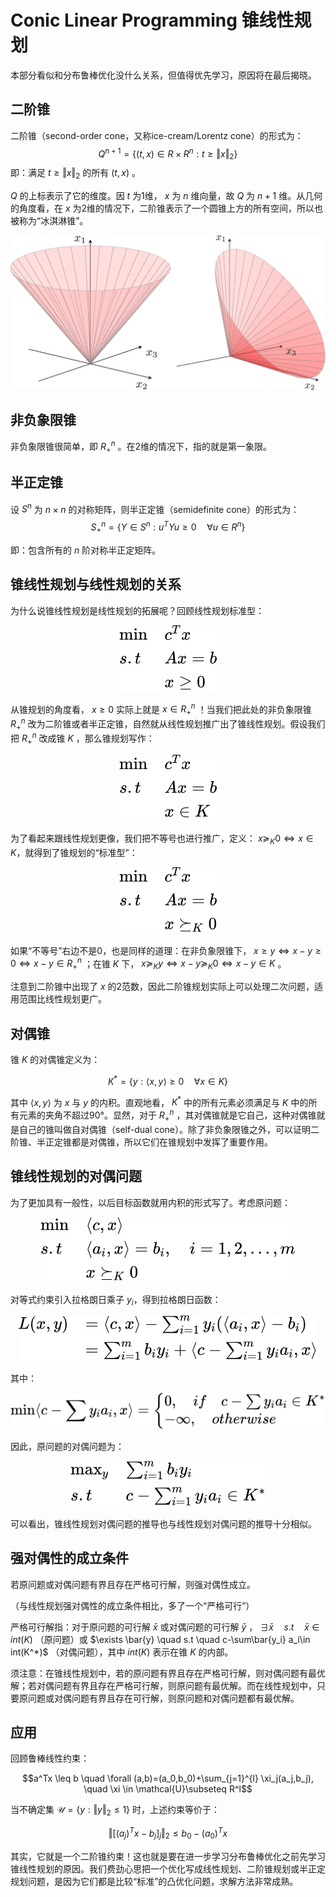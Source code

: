 # Conic Linear Programming 锥线性规划

本部分看似和分布鲁棒优化没什么关系，但值得优先学习，原因将在最后揭晓。

## 二阶锥

二阶锥（second-order cone，又称ice-cream/Lorentz cone）的形式为：
$$Q^{n+1}=\{(t,x)\in R \times R^n:t\geq \Vert x\Vert_2\}$$ 
即：满足 $t\geq \Vert x\Vert_2$ 的所有 $(t,x)$ 。

$Q$ 的上标表示了它的维度。因 $t$ 为1维， $x$ 为 $n$ 维向量，故 $Q$ 为 $n+1$ 维。从几何的角度看，在 $x$ 为2维的情况下，二阶锥表示了一个圆锥上方的所有空间，所以也被称为“冰淇淋锥”。

![img](assets/qcone.png)

## 非负象限锥

非负象限锥很简单，即 $R_+^n$ 。在2维的情况下，指的就是第一象限。

## 半正定锥

设 $S^n$ 为 $n\times n$ 的对称矩阵，则半正定锥（semidefinite cone）的形式为：
$$S_+^n=\{Y\in S^n:u^TYu\geq 0\quad \forall u\in R^n \}$$ 

即：包含所有的 $n$ 阶对称半正定矩阵。

## 锥线性规划与线性规划的关系

为什么说锥线性规划是线性规划的拓展呢？回顾线性规划标准型：

<!-- $$
\begin{array}{ll}
\min & c^Tx \\
s.t & Ax=b \\
& x\geq 0
\end{array}
$$ --> 

<div align="center"><img style="background: white;" src="svg\DhU4Sos41X.svg"></div>

从锥规划的角度看， $x\geq0$ 实际上就是 $x\in R_+^n$ ！当我们把此处的非负象限锥 $R_+^n$ 改为二阶锥或者半正定锥，自然就从线性规划推广出了锥线性规划。假设我们把 $R_+^n$ 改成锥 $K$ ，那么锥规划写作：

<!-- $$
\begin{array}{ll}
\min & c^Tx \\
s.t & Ax=b \\
& x\in K
\end{array}
$$ --> 

<div align="center"><img style="background: white;" src="svg\pfvxytoqIv.svg"></div>

为了看起来跟线性规划更像，我们把不等号也进行推广，定义： $x\succeq_K 0 \Leftrightarrow x\in K$，就得到了锥规划的“标准型”：

<!-- $$
\begin{array}{ll}
\min & c^Tx \\
s.t & Ax=b \\
& x\succeq_K 0
\end{array}
$$ --> 

<div align="center"><img style="background: white;" src="svg\UZ0AS2zRMF.svg"></div>

如果“不等号”右边不是0，也是同样的道理：在非负象限锥下， $x\geq y \Leftrightarrow x-y\geq 0  \Leftrightarrow x-y\in R_+^n$ ；在锥 $K$ 下， $x\succeq_K y \Leftrightarrow x-y\succeq_K 0  \Leftrightarrow x-y\in K$ 。

注意到二阶锥中出现了 $x$ 的2范数，因此二阶锥规划实际上可以处理二次问题，适用范围比线性规划更广。

## 对偶锥

锥 $K$ 的对偶锥定义为：

$$K^*=\{y:\langle x,y\rangle\geq0 \quad \forall x\in K\}$$

其中 $\langle x,y\rangle$ 为 $x$ 与 $y$ 的内积。直观地看， $K^*$ 中的所有元素必须满足与 $K$ 中的所有元素的夹角不超过90°。显然，对于 $R_+^n$ ，其对偶锥就是它自己，这种对偶锥就是自己的锥叫做自对偶锥（self-dual cone）。除了非负象限锥之外，可以证明二阶锥、半正定锥都是对偶锥，所以它们在锥规划中发挥了重要作用。

## 锥线性规划的对偶问题

为了更加具有一般性，以后目标函数就用内积的形式写了。考虑原问题：

<!-- $$
\begin{array}{ll}
\min & \langle c,x\rangle \\
s.t & \langle a_i,x\rangle =b_i,\quad i=1,2,...,m \\
& x\succeq_K 0
\end{array}
$$ --> 

<div align="center"><img style="background: white;" src="svg\1c3v7clYOM.svg"></div>

对等式约束引入拉格朗日乘子 $y_i$，得到拉格朗日函数： 

<!-- $$
\begin{array}{ll}
L(x,y) & =\langle c,x\rangle -\sum_{i=1}^{m}y_i(\langle a_i,x\rangle-b_i) \\ & = \sum_{i=1}^{m}b_i y_i+\langle c-\sum_{i=1}^{m}y_i a_i,x\rangle
\end{array}
$$ --> 

<div align="center"><img style="background: white;" src="svg\651B5oAlEo.svg"></div>

<!-- 考虑 $\min_{x\in k} L(x,y)$ ，仅当 $c-\sum y_i a_i\in K^*$ 时， $\min \langle c-\sum y_i a_i,x\rangle=0$ ，否则 $\min \langle c-\sum y_i a_i,x\rangle=-\infty$ 。 -->

其中：

<!-- $$
\min \langle c-\sum y_i a_i,x\rangle=
\begin{cases}
0 , \quad if \quad c-\sum y_i a_i\in K^* \\
-\infty , \quad otherwise
\end{cases}
$$ --> 

<div align="center"><img style="background: white;" src="svg\Dnfk885rcI.svg"></div>

因此，原问题的对偶问题为：

<!-- $$
\begin{array}{ll}
\max_y & \sum_{i=1}^{m}b_i y_i \\
s.t & c-\sum_{i=1}^{m}y_i a_i\in K^*
\end{array}
$$ --> 

<div align="center"><img style="background: white;" src="svg\KsMrU7gGof.svg"></div>

可以看出，锥线性规划对偶问题的推导也与线性规划对偶问题的推导十分相似。

## 强对偶性的成立条件

若原问题或对偶问题有界且存在严格可行解，则强对偶性成立。

（与线性规划强对偶性的成立条件相比，多了一个“严格可行”）

严格可行解指：对于原问题的可行解 $\bar{x}$ 或对偶问题的可行解 $\bar{y}$ ， $\exists \bar{x} \quad s.t \quad \bar{x}\in int(K)$ （原问题）或 $\exists \bar{y} \quad s.t \quad c-\sum\bar{y_i} a_i\in int(K^*)$ （对偶问题），其中 $int(K)$ 表示在锥 $K$ 的内部。

须注意：在锥线性规划中，若的原问题有界且存在严格可行解，则对偶问题有最优解；若对偶问题有界且存在严格可行解，则原问题有最优解。而在线性规划中，只要原问题或对偶问题有界且存在可行解，则原问题和对偶问题都有最优解。

## 应用

回顾鲁棒线性约束：

$$a^Tx \leq b \quad \forall (a,b)=(a_0,b_0)+\sum_{j=1}^{l} \xi_j(a_j,b_j), \quad \xi \in \mathcal{U}\subseteq R^l$$

当不确定集 $\mathcal{U}=\{y:\Vert y \Vert_2 \leq1\}$ 时，上述约束等价于：

$$\Vert [(a_j)^Tx-b_j]_j\Vert_2 \leq b_0-(a_0)^Tx$$

其实，它就是一个二阶锥约束！这也就是要在进一步学习分布鲁棒优化之前先学习锥线性规划的原因。我们费劲心思把一个优化写成线性规划、二阶锥规划或半正定规划问题，是因为它们都是比较“标准”的凸优化问题，求解方法非常成熟。
